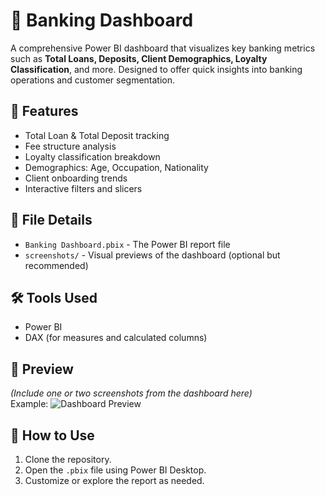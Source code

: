 # 🏦 Banking Dashboard

A comprehensive Power BI dashboard that visualizes key banking metrics such as **Total Loans, Deposits, Client Demographics, Loyalty Classification**, and more. Designed to offer quick insights into banking operations and customer segmentation.

## 📌 Features
- Total Loan & Total Deposit tracking
- Fee structure analysis
- Loyalty classification breakdown
- Demographics: Age, Occupation, Nationality
- Client onboarding trends
- Interactive filters and slicers

## 📁 File Details
- `Banking Dashboard.pbix` - The Power BI report file
- `screenshots/` - Visual previews of the dashboard (optional but recommended)

## 🛠️ Tools Used
- Power BI
- DAX (for measures and calculated columns)

## 📸 Preview
*(Include one or two screenshots from the dashboard here)*  
Example:
![Dashboard Preview](screenshots/page1.png)

## 🚀 How to Use
1. Clone the repository.
2. Open the `.pbix` file using Power BI Desktop.
3. Customize or explore the report as needed.
